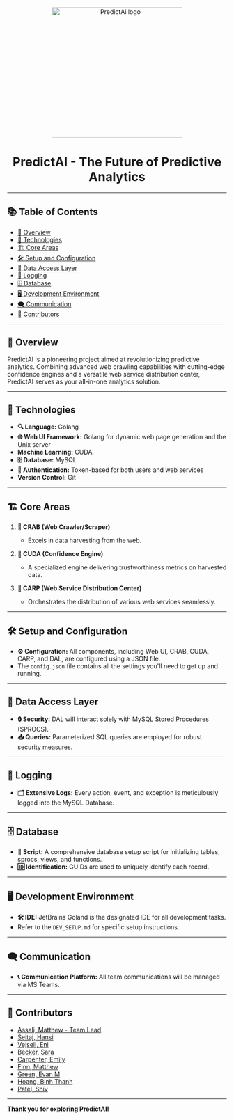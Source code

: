 <!--
1. This is a template, that will be updated periodically.
 

<div align="center">
   <img src="PredictAi/frontend/Assets/PredictAi logo.png" alt=" Design of a modern and sleek logo for a project named 'PredictAI'. The logo features a stylized, abstract brain composed of interconnected nodes."/>
</div>

Hansi notes: (don't delete)
![PredictAi logo](https://github.com/hseitaj/PredictAi/assets/67917151/1ec4cb58-230f-493d-a248-d23931cbf204)
# PredictAI - The Future of Predictive Analytics

<img src="https://github.com/hseitaj/PredictAi/assets/67917151/1ec4cb58-230f-493d-a248-d23931cbf204" alt="PredictAi logo" width="300" height="300" align="left"/>

# PredictAI - The Future of Predictive Analytics

<div style="clear: both;"></div>
<br clear="left"/>

-->
<div align="center">
  <img src="https://github.com/hseitaj/PredictAi/assets/67917151/1ec4cb58-230f-493d-a248-d23931cbf204" alt="PredictAi logo" width="300" height="300"/>
  <h1>PredictAI - The Future of Predictive Analytics</h1>
</div>

---

## 📚 Table of Contents

- [🌟 Overview](#-overview)
- [🔧 Technologies](#-technologies)
- [🏗 Core Areas](#-core-areas)
- [🛠 Setup and Configuration](#-setup-and-configuration)
- [💾 Data Access Layer](#-data-access-layer)
- [📝 Logging](#-logging)
- [🗄 Database](#-database)
- [🖥 Development Environment](#-development-environment)
- [🗨 Communication](#-communication)
- [👥 Contributors](#-contributors)

---

## 🌟 Overview

PredictAI is a pioneering project aimed at revolutionizing predictive analytics. Combining advanced web crawling capabilities with cutting-edge confidence engines and a versatile web service distribution center, PredictAI serves as your all-in-one analytics solution.

---

## 🔧 Technologies

- **🔍 Language:** Golang
- **🌐 Web UI Framework:** Golang for dynamic web page generation and the Unix server
- **Machine Learning:** CUDA
- **🗄 Database:** MySQL
- **🔐 Authentication:** Token-based for both users and web services
- **Version Control:** Git

---

## 🏗 Core Areas

1. **🦀 CRAB (Web Crawler/Scraper)**
   - Excels in data harvesting from the web.

2. **🔮 CUDA (Confidence Engine)**
   - A specialized engine delivering trustworthiness metrics on harvested data.
  
3. **🎣 CARP (Web Service Distribution Center)**
   - Orchestrates the distribution of various web services seamlessly.

---

## 🛠 Setup and Configuration

- **⚙️ Configuration:** All components, including Web UI, CRAB, CUDA, CARP, and DAL, are configured using a JSON file.
- The `config.json` file contains all the settings you'll need to get up and running.

---

## 💾 Data Access Layer

- **🔒 Security:** DAL will interact solely with MySQL Stored Procedures (SPROCS).
- **📥 Queries:** Parameterized SQL queries are employed for robust security measures.

---

## 📝 Logging

- **🗂️ Extensive Logs:** Every action, event, and exception is meticulously logged into the MySQL Database.

---

## 🗄 Database

- **📜 Script:** A comprehensive database setup script for initializing tables, sprocs, views, and functions.
- **🆔 Identification:** GUIDs are used to uniquely identify each record.

---

## 🖥 Development Environment

- **🛠 IDE:** JetBrains Goland is the designated IDE for all development tasks.
- Refer to the `DEV_SETUP.md` for specific setup instructions.

---

## 🗨 Communication

- **📞 Communication Platform:** All team communications will be managed via MS Teams.

---

## 👥 Contributors
- [Assali, Matthew - Team Lead](mailto:mfa5498@psu.edu)
- [Seitaj, Hansi](mailto:hjs5684@psu.edu)
- [Vejseli, Eni](mailto:emv5319@psu.edu)
- [Becker, Sara](mailto:sqb6198@psu.edu)
- [Carpenter, Emily](mailto:esc5316@psu.edu)
- [Finn, Matthew](mailto:mkf5480@psu.edu)
- [Green, Evan M](mailto:emg5555@psu.edu)
- [Hoang, Binh Thanh](mailto:bth5241@psu.edu)
- [Patel, Shiv](mailto:sbp5769@psu.edu)

---

**Thank you for exploring PredictAI!**
<!--

📧 For any further questions or inquiries, please reach out to our [Support Team](mailto:support@email.com).

-->
